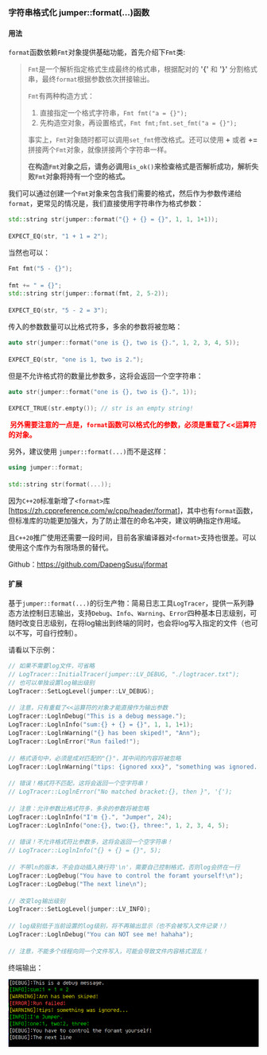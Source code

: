 ### 字符串格式化 jumper::format(...)函数

#### 用法

`format`函数依赖`Fmt`对象提供基础功能，首先介绍下`Fmt`类:

> `Fmt`是一个解析指定格式生成最终的格式串，根据配对的 __'{'__ 和 __'}'__ 分割格式串，最终`format`根据参数依次拼接输出。
>
> `Fmt`有两种构造方式：
>
> 1. 直接指定一个格式字符串，`Fmt fmt("a = {}");`
> 2. 先构造空对象，再设置格式，`Fmt fmt;fmt.set_fmt("a = {}");`
>
> 事实上，`Fmt`对象随时都可以调用`set_fmt`修改格式。还可以使用 __+__ 或者 __+=__ 拼接两个`Fmt`对象，就像拼接两个字符串一样。
>
> __在构造`Fmt`对象之后，请务必调用`is_ok()`来检查格式是否解析成功，解析失败`Fmt`对象将持有一个空的格式。__

我们可以通过创建一个`Fmt`对象来包含我们需要的格式，然后作为参数传递给`format`，更常见的情况是，我们直接使用字符串作为格式参数：

```c++
std::string str(jumper::format("{} + {} = {}", 1, 1, 1+1));

EXPECT_EQ(str, "1 + 1 = 2");
```

当然也可以：

```c++
Fmt fmt("5 - {}");

fmt += " = {}";
std::string str(jumper::format(fmt, 2, 5-2));

EXPECT_EQ(str, "5 - 2 = 3");
```

传入的参数数量可以比格式符多，多余的参数将被忽略：

```c++
auto str(jumper::format("one is {}, two is {}.", 1, 2, 3, 4, 5));

EXPECT_EQ(str, "one is 1, two is 2.");
```

但是不允许格式符的数量比参数多，这将会返回一个空字符串：

```c++
auto str(jumper::format("one is {}, two is {}.", 1));

EXPECT_TRUE(str.empty()); // str is an empty string!
```

__<span style="color:red"> 另外需要注意的一点是，`format`函数可以格式化的参数，必须是重载了<<运算符的对象。</span>__

另外，建议使用 `jumper::format(...)`而不是这样：

```c++
using jumper::format;

std::string str(format(...));
```

因为`C++20`标准新增了`<format>`库 [<https://zh.cppreference.com/w/cpp/header/format>]，其中也有`format`函数，但标准库的功能更加强大，为了防止潜在的命名冲突，建议明确指定作用域。

且`C++20`推广使用还需要一段时间，目前各家编译器对`<format>`支持也很差。可以使用这个库作为有限场景的替代。

Github：<https://github.com/DapengSusu/jformat>



#### 扩展

基于`jumper::format(...)`的衍生产物：简易日志工具`LogTracer`，提供一系列静态方法控制日志输出，支持`Debug`、`Info`、`Warning`、`Error`四种基本日志级别，可随时改变日志级别，在将log输出到终端的同时，也会将log写入指定的文件（也可以不写，可自行控制）。

请看以下示例：

```c++
// 如果不需要log文件，可省略
// LogTracer::InitialTracer(jumper::LV_DEBUG, "./logtracer.txt");
// 也可以单独设置log输出级别
LogTracer::SetLogLevel(jumper::LV_DEBUG);

// 注意，只有重载了<<运算符的对象才能直接作为输出参数
LogTracer::LoglnDebug("This is a debug message.");
LogTracer::LoglnInfo("sum:{} + {} = {}", 1, 1, 1+1);
LogTracer::LoglnWarning("{} has been skiped!", "Ann");
LogTracer::LoglnError("Run failed!");

// 格式语句中，必须是成对匹配的"{}"，其中间的内容将被忽略
LogTracer::LoglnWarning("tips: {ignored xxx}", "something was ignored...");

// 错误！格式符不匹配，这将会返回一个空字符串！
// LogTracer::LoglnError("No matched bracket:{}, then }", '{');

// 注意：允许参数比格式符多，多余的参数将被忽略
LogTracer::LoglnInfo("I'm {}.", "Jumper", 24);
LogTracer::LoglnInfo("one:{}, two:{}, three:", 1, 2, 3, 4, 5);

// 错误！不允许格式符比参数多，这将会返回一个空字符串！
// LogTracer::LoglnInfo("{} + {} = {}", 5);

// 不带ln的版本，不会自动插入换行符'\n'，需要自己控制格式，否则log会挤在一行
LogTracer::LogDebug("You have to control the foramt yourself!\n");
LogTracer::LogDebug("The next line\n");

// 改变log输出级别
LogTracer::SetLogLevel(jumper::LV_INFO);

// log级别低于当前设置的log级别，将不再输出显示（也不会被写入文件记录！）
LogTracer::LoglnDebug("You can NOT see me! hahaha");

// 注意，不能多个线程向同一个文件写入，可能会导致文件内容格式混乱！
```

终端输出：

![image-20221128144848686](./assets/logtracer.png)

